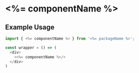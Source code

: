 # <%= componentName %>


## Example Usage

```js
import { <%= componentName %> } from '<%= packageName %>';

const wrapper = () => (
  <div>
    <<%= componentName %>/>
  </div>
)
```
